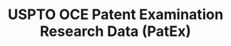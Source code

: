 ---
bigquery: https://console.cloud.google.com/bigquery?p=patents-public-data&d=uspto_oce_pair&page=dataset
citation: 'Graham, S. Marco, A., and Miller, A. (2015). “The USPTO Patent Examination
  Research Dataset: A Window on the Process of Patent Examination.”'
contributors: Graham, S. Marco, A., Miller, A.
cost: None
description: The latest version of PatEx (referred to below as the 2020 release) contains
  detailed information on nearly 11.9 million publicly-viewable provisional and non-provisional
  patent applications to the USPTO and over 4.6 million Patent Cooperation Treaty
  (PCT) applications. It is based on data that OCE downloaded from the Patent Examination
  Data System (PEDS) in April, 2021. The PEDS data are sourced from Public PAIR. The
  first time that OCE used PEDS as the basis of PatEx was for the 2019 release. We
  took the PEDS data and organized it into the familiar PatEx data files, which are
  based on the organization of the Public PAIR portal. The data files include information
  on each application’s characteristics, prosecution history, continuation history,
  claims of foreign priority, patent term adjustment history, publication history,
  and correspondence address information.
documentation: 'For the 2019 and later releases, new technical documentation is available
  https://www.uspto.gov/sites/default/files/documents/PatEx-2019-Technical-Doc.pdf


  A document describing the 2014-2017 data sets is available and can be cited as:
  Graham, Stuart J.H. and Marco, Alan C. and Miller, Richard, The USPTO Patent Examination
  Research Dataset: A Window on the Process of Patent Examination (November 30, 2015).
  Available at SSRN: https://ssrn.com/abstract=2702637.'
last_edit: Mon, 04 Apr 2022 19:06:22 GMT
location: https://www.uspto.gov/ip-policy/economic-research/research-datasets/patent-examination-research-dataset-public-pair
maintained_by: EconomicsData@uspto.gov
related_publications: https://ssrn.com/abstract=29956744, https://ssrn.com/abstract=2702637
schema_fields: '[''patent_number'', ''correspondence_street_line_2'', ''examiner_name_first'',
  ''correspondence_street_line_1'', ''correspondence_city'', ''event_description'',
  ''inventor_name_middle'', ''inventor_address_type'', ''correspondence_name_line_2'',
  ''application_type'', ''examiner_name_middle'', ''file_location_date'', ''status_description'',
  ''application_number'', ''event_code'', ''examiner_name_last'', ''appl_status_code'',
  ''small_entity_indicator'', ''correspondence_region_name'', ''aia_first_to_file'',
  ''parent_application_number'', ''uspc_class'', ''wipo_pub_number'', ''foreign_parent_id'',
  ''appl_status_date'', ''inventor_name_first'', ''invention_subject_matter'', ''inventor_rank'',
  ''wipo_pub_date'', ''continuation_type'', ''patent_issue_date'', ''confirm_number'',
  ''disposal_type'', ''correspondence_postal_code'', ''sequence_number'', ''foreign_parent_date'',
  ''correspondence_country_name'', ''earliest_pgpub_date'', ''inventor_region_code'',
  ''parent_country_code'', ''correspondence_region_code'', ''abandon_date'', ''earliest_pgpub_number'',
  ''invention_title'', ''recorded_date'', ''examiner_art_unit'', ''examiner_id'',
  ''child_application_number'', ''filing_date'', ''application_number_pair'', ''atty_docket_number'',
  ''inventor_name_last'', ''parent_filing_date'', ''correspondence_name_line_1'',
  ''customer_number'', ''inventor_country_code'', ''child_filing_date'', ''correspondence_country_code'',
  ''status_code'', ''inventor_country_name'', ''uspc_subclass'', ''file_location'',
  ''parent_country'']'
shortname: patex
tags:
- patents
- legal
- history
terms_of_use: 'USPTO’s online databases are not designed or intended to be a source
  for bulk downloads of USPTO data when accessed through the website’s interfaces.
  Individuals, companies, IP addresses, or blocks of IP addresses who, in effect,
  deny or decrease service by generating unusually high numbers of database accesses
  (searches, pages, or hits), whether generated manually or in an automated fashion,
  may be denied access to USPTO servers without notice.


  Bulk data products may be separately obtained from the USPTO, either for free or
  at the cost of dissemination. For details, see information on Electronic Bulk Data
  Products: https://www.uspto.gov/learning-and-resources/electronic-bulk-data-products'
title: USPTO OCE Patent Examination Research Data (PatEx)
uuid: 4342caa7-23af-420c-b2f6-6088f133df6a
---